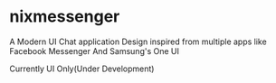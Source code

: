 # nixmessenger

A Modern UI Chat application
Design inspired from multiple apps like Facebook Messenger And Samsung's One UI

Currently UI Only(Under Development)